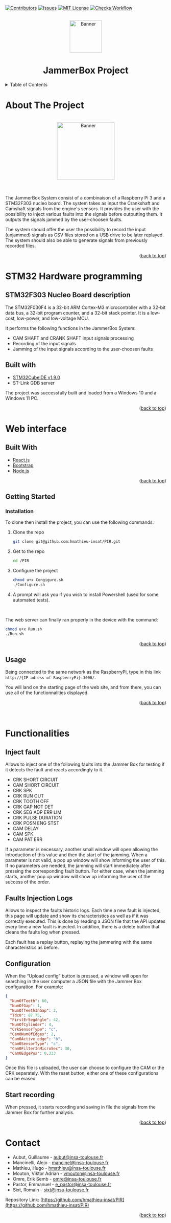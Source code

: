 
<div id="top"></div>

<!-- PROJECT SHIELDS -->
[![Contributors][contributors-shield]][contributors-url]
[![Issues][issues-shield]][issues-url]
[![MIT License][license-shield]][license-url]
[![Checks Workflow][checks-shield]][checks-url]

<!-- PROJECT LOGO -->
<br />
<div align="center">
  <a href="https://github.com/hmathieu-insat/JammerBox-System">
    <img src="images/banner.png" alt="Banner" width="" height="100">
  </a>
  <br />
  <h1>JammerBox Project</h1>
</div>

<!-- TABLE OF CONTENTS -->
<details>
  <summary>Table of Contents</summary>
  <ol>
    <li>
      <a href="#about-the-project">About The Project</a>
      <ul>
        <li><a href="#built-with">Built With</a></li>
      </ul>
    </li>
    <li>
      <a href="#getting-started">Getting Started</a>
      <ul>
        <li><a href="#prerequisites">Prerequisites</a></li>
        <li><a href="#installation">Installation</a></li>
      </ul>
    </li>
    <li><a href="#usage">Usage</a></li>
    <li><a href="#functionalities">Functionalities</a></li>
    <li><a href="#contact">Contact</a></li>
  </ol>
</details>

<!-- ABOUT THE PROJECT -->

# About The Project

<br/>
<div align="center">
  <a href="https://github.com/hmathieu-insat/JammerBox-System">
    <img src="images/boards.png" alt="Banner" width="" height="180">
  </a>
</div>
<br/>
<br/>

The JammerBox System consist of a combinaison of a Raspberry Pi 3 and a STM32F303 nucleo board. The system takes as input the Crankshaft and Camshaft signals from the engine's sensors. It provides the user with the possibility to inject various faults into the signals before outputting them. It outputs the signals jammed by the user-choosen faults.

The system should offer the user the possibility to record the input (unjammed) signals as CSV files stored on a USB drive to be later replayed.
The system should also be able to generate signals from previously recorded files.

<p align="right">(<a href="#top">back to top</a>)</p>

# STM32 Hardware programming

## STM32F303 Nucleo Board description

The STM32F030F4 is a 32-bit ARM Cortex-M3 microcontroller with a 32-bit data bus, a 32-bit program counter, and a 32-bit stack pointer. It is a low-cost, low-power, and low-voltage MCU.

It performs the following functions in the JammerBox System:
- CAM SHAFT and CRANK SHAFT input signals processing
- Recording of the input signals
- Jamming of the input signals according to the user-choosen faults

## Built with

- [STM32CubeIDE v1.9.0](https://www.st.com/en/development-tools/stm32cubeide.html#get-software)
- ST-Link GDB server

The project was successfully built and loaded from a Windows 10 and a Windows 11 PC.
</br>
<p align="right">(<a href="#top">back to top</a>)</p>


# Web interface
## Built With

- [React.js](https://reactjs.org/)
- [Bootstrap](https://getbootstrap.com)
- [Node.js](https://jquery.com)

<p align="right">(<a href="#top">back to top</a>)</p>

<!-- GETTING STARTED -->
## Getting Started

### Installation

To clone then install the project, you can use the following commands:

1. Clone the repo
   ```sh
   git clone git@github.com:hmathieu-insat/PIR.git
   ```
2. Get to the repo
   ```sh
   cd /PIR
   ```
3. Configure the project
   ```sh
   chmod u+x Congigure.sh
   ./Configure.sh
   ```
4. A prompt will ask you if you wish to install Powershell (used for some automated tests).


<br/>

<!-- Before running the project, modify the //INSERER NOM DE FICHIER// that is situated in the //DOSSIER // in order to write in the field :

```json
{
  "IP ADRESS": "IP address of the device"
}
``` -->

The web server can finally ran properly in the device with the command:

```sh
chmod u+x Run.sh
./Run.sh
```

<p align="right">(<a href="#top">back to top</a>)</p>

<!-- USAGE EXAMPLES -->

## Usage

Being connected to the same network as the RaspberryPi, type in this link `http://{IP adress of RaspberryPi}:3000/`.

You will land on the starting page of the web site, and from there, you can use all of the functionnalities displayed.
<p align="right">(<a href="#top">back to top</a>)</p>

</br>

<!-- INTERFACE WEB FUNCTIONALITIES -->

# Functionalities

## Inject fault

Allows to inject one of the following faults into the Jammer Box for testing if it detects the fault and reacts accordingly to it.

- CRK SHORT CIRCUIT 
- CAM SHORT CIRCUIT 
- CRK SPK
- CRK RUN OUT
- CRK TOOTH OFF
- CRK GAP NOT DET
- CRK SEG ADP ERR LIM
- CRK PULSE DURATION
- CRK POSN ENG STST
- CAM DELAY
- CAM SPK
- CAM PAT ERR

If a parameter is necessary, another small window will open allowing the introduction of this value and then the start of the jamming. When a parameter is not valid, a pop up window will show informing the user of this. If no parameters are needed, the jamming will start immediately after pressing the corresponding fault button. For either case, when the jamming starts, another pop up window will show up informing the user of the success of the order.

## Faults Injection Logs

Allows to inspect the faults historic logs. Each time a new fault is injected, this page will update and show its characteristics as well as if it was correctly executed. This is done by reading a JSON file that the API updates every time a new fault is injected. In addition, there is a delete button that cleans the faults log when pressed.

Each fault has a replay button, replaying the jammering with the same characteristics as before.


## Configuration

When the “Upload config” button is pressed, a window will open for searching in the user computer a JSON file with the Jammer Box configuration. For example:

```JSON
{
  "NumOfTeeth": 60,
  "NumOfGap": 1,
  "NumOfTeethInGap": 2,
  "Tdc0": 87.75,
  "FirstErSegAngle": 42,
  "NumOfCylinder": 4,
  "CrkSensorType": "c",
  "Cam0NumOfEdges": 2,
  "Cam0Active_edge": "b",
  "Cam0SensorType": "c",
  "Cam0FilterInMicroSec": 30,
  "Cam0EdgePos": 0.333
}
```



Once this file is uploaded, the user can choose to configure the CAM or the CRK separately. With the reset button, either one of these configurations can be erased.

## Start recording

When pressed, it starts recording and saving in file the signals from the Jammer Box for further analysis.

<p align="right">(<a href="#top">back to top</a>)</p>

<!-- CONTACT -->

# Contact

- Aubut, Guillaume - aubut@insa-toulouse.fr
- Mancinelli, Alejo - mancinel@insa-toulouse.fr
- Mathieu, Hugo - hmathieu@insa-toulouse.fr
- Mouton, Viktor Adrian - vmouton@insa-toulouse.fr
- Omre, Erik Semb - omre@insa-toulouse.fr
- Pastor, Emmanuel - e_pastor@insa-toulouse.fr
- Sixt, Romain - sixt@insa-toulouse.fr

Repository Link: [https://github.com/hmathieu-insat/PIR](https://github.com/hmathieu-insat/PIR)

<p align="right">(<a href="#top">back to top</a>)</p>

<!-- MARKDOWN LINKS & IMAGES -->
<!-- https://www.markdownguide.org/basic-syntax/#reference-style-links -->
[contributors-shield]: https://img.shields.io/github/contributors/hmathieu-insat/PIR
[contributors-url]: https://github.com/hmathieu-insat/PIR/graphs/contributors
[issues-shield]: https://img.shields.io/github/issues/hmathieu-insat/PIR
[issues-url]: https://github.com/hmathieu-insat/PIR/issues
[license-shield]: https://img.shields.io/github/license/hmathieu-insat/PIR
[license-url]: https://github.com/hmathieu-insat/PIR/blob/master/LICENSE
[checks-shield]: https://img.shields.io/github/workflow/status/hmathieu-insat/PIR/Node.js%20CI
[checks-url]: https://github.com/hmathieu-insat/PIR/actions/workflows/auto-link-PRs.yml
[product-screenshot]: images/screenshot.png
[vitesco-banner]: images/banner.png
[vitesco-banner-url]: images/banner.png
